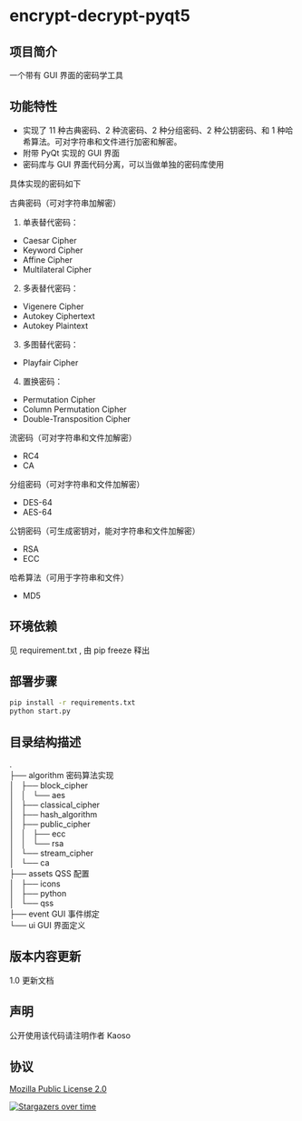 # encrypt-decrypt-pyqt5

## 项目简介
一个带有 GUI 界面的密码学工具

## 功能特性
- 实现了 11 种古典密码、2 种流密码、2 种分组密码、2 种公钥密码、和 1 种哈希算法。可对字符串和文件进行加密和解密。
- 附带 PyQt 实现的 GUI 界面
- 密码库与 GUI 界面代码分离，可以当做单独的密码库使用

具体实现的密码如下

古典密码（可对字符串加解密）
1. 单表替代密码：
* Caesar Cipher
* Keyword Cipher
* Affine Cipher
* Multilateral Cipher

2. 多表替代密码：
* Vigenere Cipher
* Autokey Ciphertext
* Autokey Plaintext

3. 多图替代密码：
* Playfair Cipher

4. 置换密码：
* Permutation Cipher
* Column Permutation Cipher
* Double-Transposition Cipher

流密码（可对字符串和文件加解密）
* RC4
* CA

分组密码（可对字符串和文件加解密）
* DES-64
* AES-64

公钥密码（可生成密钥对，能对字符串和文件加解密）
* RSA
* ECC

哈希算法（可用于字符串和文件）
* MD5

## 环境依赖
见 requirement.txt , 由 pip freeze 释出

## 部署步骤
```bash
pip install -r requirements.txt
python start.py
```

## 目录结构描述
.\
├── algorithm 密码算法实现\
│   ├── block_cipher\
│   │   └── aes\
│   ├── classical_cipher\
│   ├── hash_algorithm\
│   ├── public_cipher\
│   │   ├── ecc\
│   │   └── rsa\
│   └── stream_cipher\
│       └── ca\
├── assets QSS 配置\
│   ├── icons\
│   ├── python\
│   └── qss\
├── event GUI 事件绑定\
└── ui GUI 界面定义

## 版本内容更新
1.0 更新文档

## 声明
公开使用该代码请注明作者 Kaoso

## 协议
[Mozilla Public License 2.0](https://github.com/6nosis/cryptography-GUItool/blob/master/LICENSE)

[![Stargazers over time](https://starchart.cc/morsuning/cryptography-GUItool.svg)](https://starchart.cc/morsuning/cryptography-GUItool)
